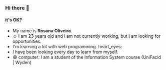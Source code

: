 ### Hi there 👋
#### it's OK? 
<!--
**RosyProgramming/Rosyprogramming** is a ✨ _special_ ✨ repository because its `README.md` (this file) appears on your GitHub profile.

Here are some ideas to get you started:

- 🔭 I’m currently working on ...
- 🌱 I’m currently learning ...
- 👯 I’m looking to collaborate on ...
- 🤔 I’m looking for help with ...
- 💬 Ask me about ...
- 📫 How to reach me: ...
- 😄 Pronouns: ...
- ⚡ Fun fact: ...
-->
- My name is **Rosana Oliveira**.
- :relaxed: I am 23 years old and I am not currently working, but I am looking for opportunities.
- I'm learning a lot with web programming. heart_eyes:
- I have been looking every day to learn from myself.
- 😄 computer: I am a student of the Information System course (UniFacid | Wyden)

